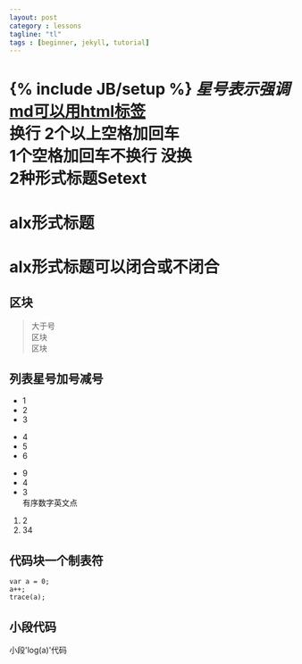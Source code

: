 ```yaml
---
layout: post
category : lessons
tagline: "tl"
tags : [beginner, jekyll, tutorial]
---
```

{% include JB/setup %}
*星号表示强调*  
<a href="http://g.cn">md可以用html标签</a>  
换行 2个以上空格加回车  
1个空格加回车不换行 
没换  
2种形式标题Setext  
=================  
# alx形式标题  
# alx形式标题可以闭合或不闭合 #  
  
## 区块 #  
> 大于号  
> 区块  
> 区块  

## 列表星号加号减号  
* 1  
* 2  
* 3  
+ 4  
+ 5  
+ 6  
- 9  
- 4  
- 3  
有序数字英文点  
1. 2  
2. 34  
## 代码块一个制表符 ##  
	var a = 0;
	a++;
	trace(a);
	
##  小段代码 ##
小段'log(a)'代码







